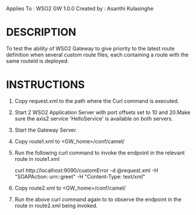 Applies To	: WSO2 GW 1.0.0
Created by	: Asanthi Kulasinghe

DESCRIPTION
===========

To test the ability of WSO2 Gateway to give priority to the latest route definition when several custom route files, each containing a route with the same routeId is deployed.

INSTRUCTIONS
============

1. Copy request.xml to the path where the Curl command is executed.

2. Start 2 WSO2 Application Server with port offsets set to 10 and 20.Make sure the axis2 service 'HelloService' is available on both servers.

3. Start the Gateway Server.

4. Copy route1.xml to <GW_home>/conf/camel/

5. Run the following curl command to invoke the endpoint in the relevant route in route1.xml

	curl http://localhost:9090/customError  -d @request.xml  -H "SOAPAction: urn::greet" -H "Content-Type: text/xml"

6. Copy route2.xml to <GW_home>/conf/camel/

7. Run the above curl command again to to observe the endpoint in the route in route2.xml being invoked.

